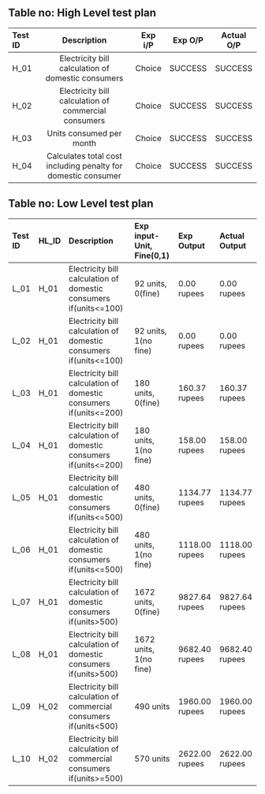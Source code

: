 ## Table no: High Level test plan

|**Test ID**|**Description**|**Exp i/P**|**Exp O/P**|**Actual O/P**|
| :- | :-: | :-: | :-: | :-: |
|H\_01|Electricity bill calculation of domestic consumers|Choice|SUCCESS|SUCCESS|
|H\_02|Electricity bill calculation of commercial consumers|Choice|SUCCESS|SUCCESS|
|H\_03|Units consumed per month|Choice|SUCCESS|SUCCESS|
|H\_04|Calculates total cost including penalty for domestic consumer|Choice|SUCCESS|SUCCESS|


## Table no: Low Level test plan


|Test ID|HL\_ID|Description|Exp input-Unit, Fine(0,1)|Exp Output|Actual Output|
| :- | :- | :- | :- | :- | :- |
|L\_01|H\_01|Electricity bill calculation of domestic consumers if(units<=100)|92 units, 0(fine)|0.00 rupees|0.00 rupees|
|L\_02|H\_01|Electricity bill calculation of domestic consumers if(units<=100)|92 units, 1(no fine)|0.00 rupees|0.00 rupees|
|L\_03|H\_01|Electricity bill calculation of domestic consumers if(units<=200)|180 units, 0(fine)|160.37 rupees|160.37 rupees|
|L\_04|H\_01|Electricity bill calculation of domestic consumers if(units<=200)|180 units, 1(no fine)|158.00 rupees|158.00 rupees|
|L\_05|H\_01|Electricity bill calculation of domestic consumers if(units<=500)|480 units, 0(fine)|1134.77 rupees|1134.77 rupees|
|L\_06|H\_01|Electricity bill calculation of domestic consumers if(units<=500)|480 units, 1(no fine)|1118.00 rupees|1118.00 rupees|
|L\_07|H\_01|Electricity bill calculation of domestic consumers if(units>500)|1672 units, 0(fine)|9827.64 rupees|9827.64 rupees|
|L\_08|H\_01|Electricity bill calculation of domestic consumers if(units>500)|1672 units, 1(no fine)|9682.40 rupees|9682.40 rupees|
|L\_09|H\_02|Electricity bill calculation of commercial consumers if(units<500)|490 units|1960.00 rupees|1960.00 rupees|
|L\_10|H\_02|Electricity bill calculation of commercial consumers if(units>=500)|570 units|2622.00 rupees|2622.00 rupees|
